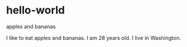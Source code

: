 # hello-world
apples and  bananas

I like to eat apples and bananas. I am 28  years old. I live in Washington.
